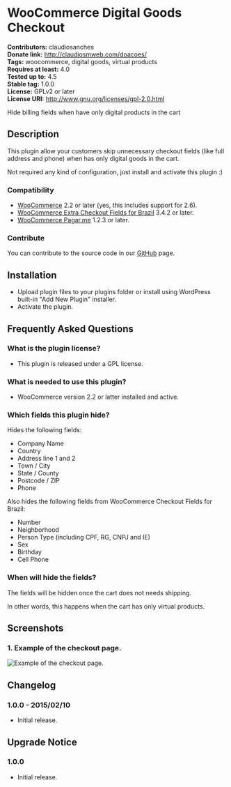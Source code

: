 # WooCommerce Digital Goods Checkout #
**Contributors:** claudiosanches  
**Donate link:** http://claudiosmweb.com/doacoes/  
**Tags:** woocommerce, digital goods, virtual products  
**Requires at least:** 4.0  
**Tested up to:** 4.5  
**Stable tag:** 1.0.0  
**License:** GPLv2 or later  
**License URI:** http://www.gnu.org/licenses/gpl-2.0.html  

Hide billing fields when have only digital products in the cart

## Description ##

This plugin allow your customers skip unnecessary checkout fields (like full address and phone) when has only digital goods in the cart.

Not required any kind of configuration, just install and activate this plugin :)

### Compatibility ###

* [WooCommerce](https://wordpress.org/plugins/woocommerce/) 2.2 or later (yes, this includes support for 2.6).
* [WooCommerce Extra Checkout Fields for Brazil](https://wordpress.org/plugins/woocommerce-extra-checkout-fields-for-brazil/) 3.4.2 or later.
* [WooCommerce Pagar.me](https://wordpress.org/plugins/woocommerce-pagarme/) 1.2.3 or later.

### Contribute ###

You can contribute to the source code in our [GitHub](https://github.com/claudiosmweb/wc-digital-goods-checkout) page.

## Installation ##

* Upload plugin files to your plugins folder or install using WordPress built-in "Add New Plugin" installer.
* Activate the plugin.

## Frequently Asked Questions ##

### What is the plugin license? ###

* This plugin is released under a GPL license.

### What is needed to use this plugin? ###

* WooCommerce version 2.2 or latter installed and active.

### Which fields this plugin hide? ###

Hides the following fields:

* Company Name
* Country
* Address line 1 and 2
* Town / City
* State / County
* Postcode / ZIP
* Phone

Also hides the following fields from WooCommerce Checkout Fields for Brazil:

* Number
* Neighborhood
* Person Type (including CPF, RG, CNPJ and IE)
* Sex
* Birthday
* Cell Phone

### When will hide the fields? ###

The fields will be hidden once the cart does not needs shipping.

In other words, this happens when the cart has only virtual products.

## Screenshots ##

### 1. Example of the checkout page. ###
![Example of the checkout page.](http://ps.w.org/wc-digital-goods-checkout/assets/screenshot-1.png)


## Changelog ##

### 1.0.0 - 2015/02/10 ###

* Initial release.

## Upgrade Notice ##

### 1.0.0 ###

* Initial release.
